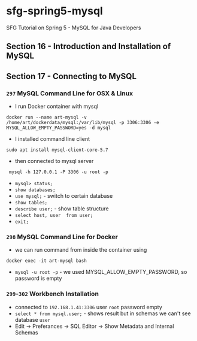 # sfg-spring5-mysql
SFG Tutorial on Spring 5 - MySQL for Java Developers

## Section 16 - Introduction and Installation of MySQL
## Section 17 - Connecting to MySQL
### `297` MySQL Command Line for OSX & Linux
- I run Docker container with mysql
```
docker run --name art-mysql -v /home/art/dockerdata/mysql:/var/lib/mysql -p 3306:3306 -e MYSQL_ALLOW_EMPTY_PASSWORD=yes -d mysql
```
- I installed command line client
```
sudo apt install mysql-client-core-5.7
```
- then connected to mysql server
```
 mysql -h 127.0.0.1 -P 3306 -u root -p
 ```
 - `mysql> status;`
 - `show databases;`
 - `use mysql;` - switch to certain database
 - `show tables;`
 - `describe user;` - show table structure
 - `select host, user  from user;`
 - `exit;`

### `298` MySQL Command Line for Docker
- we can run command from inside the container using
```
docker exec -it art-mysql bash
```
- `mysql -u root -p` - we used MYSQL_ALLOW_EMPTY_PASSWORD, so password is empty
### `299`-`302` Workbench Installation
- connected to `192.168.1.41:3306` user `root` password empty
- `select * from mysql.user;` - shows result but in schemas we can't see database `user`
- Edit -> Preferances -> SQL Editor -> Show Metadata and Internal Schemas
